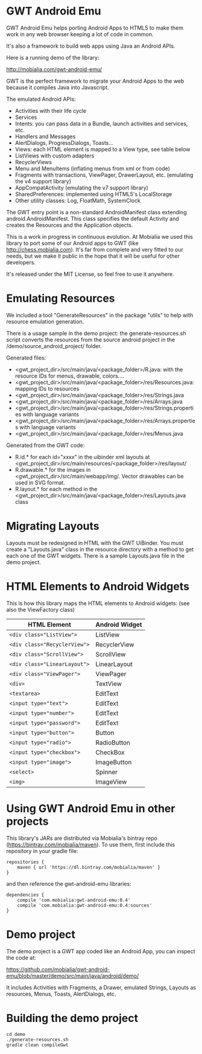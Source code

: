 GWT Android Emu
===============

GWT Android Emu helps porting Android Apps to HTML5 to make them work in any web browser keeping a lot of code in common.

It's also a framework to build web apps using Java an Android APIs.

Here is a running demo of the library:

http://mobialia.com/gwt-android-emu/

GWT is the perfect framework to migrate your Android Apps to the web because it compiles Java into Javascript.

The emulated Android APIs:

* Activities with their life cycle
* Services
* Intents: you can pass data in a Bundle, launch activities and services, etc.
* Handlers and Messages
* AlertDialogs, ProgressDialogs, Toasts...
* Views: each HTML element is mapped to a View type, see table below
* ListViews with custom adapters
* RecyclerViews
* Menu and MenuItems (inflating menus from xml or from code)
* Fragments with transactions, ViewPager, DrawerLayout, etc. (emulating the v4 support library)
* AppCompatActivity (emulating the v7 support library)
* SharedPreferences: implemented using HTML5's LocalStorage
* Other utility classes: Log, FloatMath, SystemClock

The GWT entry point is a non-standard AndroidManifest class extending android.AndroidManifest.
This class specifies the default Activity and creates the Resources and the Application objects.

This is a work in progress in continuous evolution. At Mobialia we used this library to port some of our Android apps to GWT (like http://chess.mobialia.com).
It's far from complete and very fitted to our needs, but we make it public in the hope that it will be useful for other developers.

It's released under the MIT License, so feel free to use it anywhere.

Emulating Resources
===================

We included a tool "GenerateResources" in the package "utils" to help with resource emulation generation.

There is a usage sample in the demo project: the generate-resources.sh script converts the resources from the source android project in the /demo/source_android_project/ folder.

Generated files:

* <gwt_project_dir>/src/main/java/<package_folder>/R.java: with the resource IDs for menus, drawable, colors....
* <gwt_project_dir>/src/main/java/<package_folder>/res/Resources.java: mapping IDs to resources
* <gwt_project_dir>/src/main/java/<package_folder>/res/Strings.java
* <gwt_project_dir>/src/main/java/<package_folder>/res/Arrays.java
* <gwt_project_dir>/src/main/java/<package_folder>/res/Strings.properties with language variants
* <gwt_project_dir>/src/main/java/<package_folder>/res/Arrays.properties with language variants
* <gwt_project_dir>/src/main/java/<package_folder>/res/Menus.java

Generated from the GWT code:

* R.id.* for each id="xxxx" in the uibinder xml layouts at <gwt_project_dir>/src/main/resources/<package_folder>/res/layout/
* R.drawable.* for the images in <gwt_project_dir>/src/main/webapp/img/. Vector drawables can be used in SVG format.
* R.layout.* for each method in the <gwt_project_dir>/src/main/java/<package_folder>/res/Layouts.java class

Migrating Layouts
=================

Layouts must be redesigned in HTML with the GWT UiBinder.
You must create a "Layouts.java" class in the resource directory with a method to get each one of the GWT widgets.
There is a sample Layouts.java file in the demo project.

HTML Elements to Android Widgets
================================

This is how this library maps the HTML elements to Android widgets: (see also the ViewFactory class)

| HTML Element                | Android Widget |
| ----------------------------|----------------|
| `<div class="ListView">`    | ListView       |
| `<div class="RecyclerView">`| RecyclerView   |
| `<div class="ScrollView">`  | ScrollView     |
| `<div class="LinearLayout">`| LinearLayout   |
| `<div class="ViewPager">`   | ViewPager      |
| `<div>`                     | TextView       |
| `<textarea>`                | EditText       |
| `<input type="text">`       | EditText       |
| `<input type="number">`     | EditText       |
| `<input type="password">`   | EditText       |
| `<input type="button">`     | Button         |
| `<input type="radio">`      | RadioButton    |
| `<input type="checkbox">`   | CheckBox       |
| `<input type="image">`      | ImageButton    |
| `<select>`                  | Spinner        |
| `<img>`                     | ImageView      |


Using GWT Android Emu in other projects
=======================================
This library's JARs are distributed via Mobialia's bintray repo (https://bintray.com/mobialia/maven).
To use them, first include this repository in your gradle file:
```
repositories {
    maven { url 'https://dl.bintray.com/mobialia/maven' }
}
```
and then reference the gwt-android-emu libraries:
```
dependencies {
    compile 'com.mobialia:gwt-android-emu:0.4'
    compile 'com.mobialia:gwt-android-emu:0.4:sources'
}
```

Demo project
============

The demo project is a GWT app coded like an Android App, you can inspect the code at:

https://github.com/mobialia/gwt-android-emu/blob/master/demo/src/main/java/android/demo/

It includes Activities with Fragments, a Drawer, emulated Strings, Layouts as resources, Menus, Toasts, AlertDialogs, etc.

Building the demo project
=========================
```
cd demo
./generate-resources.sh
gradle clean compileGwt
```
